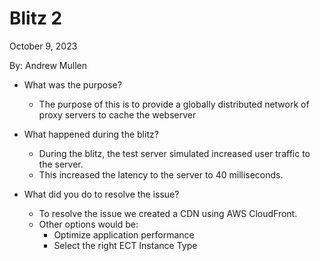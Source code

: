 
# Blitz 2
October 9, 2023

By: Andrew Mullen

- What was the purpose?
  - The purpose of this is to provide a globally distributed network of proxy servers to cache the webserver

- What happened during the blitz?
  - During the blitz, the test server simulated increased user traffic to the server.
  - This increased the latency to the server to 40 milliseconds.
    
- What did you do to resolve the issue?
  - To resolve the issue we created a CDN using AWS CloudFront.
  - Other options would be:
    - Optimize application performance
    - Select the right ECT Instance Type
      

